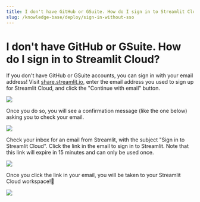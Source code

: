 ```yaml
---
title: I don't have GitHub or GSuite. How do I sign in to Streamlit Cloud?
slug: /knowledge-base/deploy/sign-in-without-sso
---
```


# I don't have GitHub or GSuite. How do I sign in to Streamlit Cloud?

If you don't have GitHub or GSuite accounts, you can sign in with your email address! Visit [share.streamlit.io](https://share.streamlit.io), enter the email address you used to sign up for Streamlit Cloud, and click the "Continue with email" button.

<Image caption="Step 1: Enter your email address and click 'Continue with email'" src="/images/streamlit-cloud/email-signin-1.png" />

Once you do so, you will see a confirmation message (like the one below) asking you to check your email.

<Image caption="Step 2: Check your inbox for an email from Streamlit" src="/images/streamlit-cloud/email-signin-2.png" />

Check your inbox for an email from Streamlit, with the subject "Sign in to Streamlit Cloud". Click the link in the email to sign in to Streamlit. Note that this link will expire in 15 minutes and can only be used once.

<Image caption="Step 3: Click the link in the email to sign in to Streamlit" src="/images/streamlit-cloud/email-signin-3.png" />

Once you click the link in your email, you will be taken to your Streamlit Cloud workspace!🎈

<Image caption="Your Streamlit Cloud workspace" src="/images/streamlit-cloud/app-workspace.png" />
